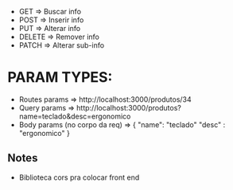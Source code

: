 - GET    => Buscar info
- POST   => Inserir info
- PUT    => Alterar info
- DELETE => Remover info
- PATCH  => Alterar sub-info

#  PARAM TYPES:
- Routes params => http://localhost:3000/produtos/34
- Query params => http://localhost:3000/produtos?name=teclado&desc=ergonomico
- Body params (no corpo da req) => {
  "name": "teclado"
  "desc" : "ergonomico"
}


## Notes
- Biblioteca cors pra colocar front end